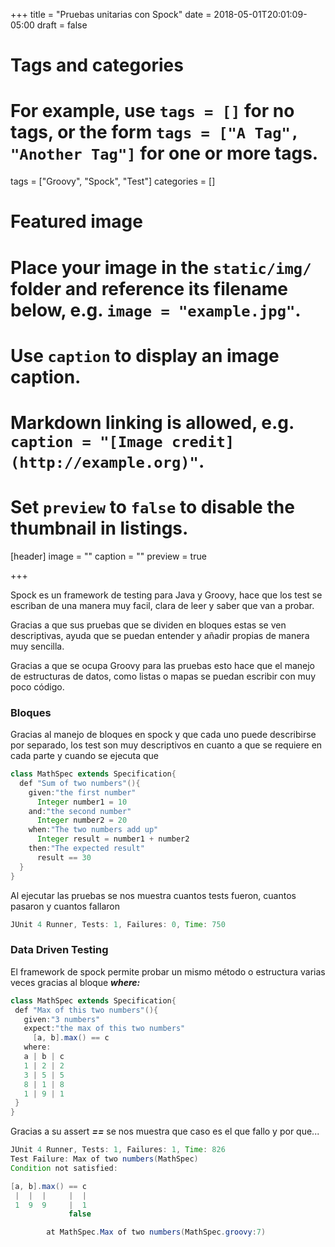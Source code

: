 +++
title = "Pruebas unitarias con Spock"
date = 2018-05-01T20:01:09-05:00
draft = false

# Tags and categories
# For example, use `tags = []` for no tags, or the form `tags = ["A Tag", "Another Tag"]` for one or more tags.
tags = ["Groovy", "Spock", "Test"]
categories = []

# Featured image
# Place your image in the `static/img/` folder and reference its filename below, e.g. `image = "example.jpg"`.
# Use `caption` to display an image caption.
#   Markdown linking is allowed, e.g. `caption = "[Image credit](http://example.org)"`.
# Set `preview` to `false` to disable the thumbnail in listings.
[header]
image = ""
caption = ""
preview = true

+++

Spock es un framework de testing para Java y Groovy, hace que los test se escriban de una manera muy facil, clara de leer y saber que van a probar.

Gracias a que sus pruebas que se dividen en bloques estas se ven descriptivas, ayuda que se puedan entender y añadir propias de manera muy sencilla.

 Gracias a que se ocupa Groovy para las pruebas esto hace que el manejo de estructuras de datos, como listas o mapas se puedan escribir con muy poco código.

### Bloques

Gracias al manejo de bloques en spock y que cada uno puede describirse por separado, los test son muy descriptivos en cuanto a que se requiere en cada parte y cuando se ejecuta que

```java
class MathSpec extends Specification{
  def "Sum of two numbers"(){
    given:"the first number"
      Integer number1 = 10
    and:"the second number"
      Integer number2 = 20
    when:"The two numbers add up"
      Integer result = number1 + number2
    then:"The expected result"
      result == 30
  }
}
```

Al ejecutar las pruebas se nos muestra cuantos tests fueron, cuantos pasaron y cuantos fallaron 

```java
JUnit 4 Runner, Tests: 1, Failures: 0, Time: 750
```

### Data Driven Testing

 El framework de spock permite probar un mismo método o estructura varias veces gracias al bloque ***where:***

 ```java
class MathSpec extends Specification{
  def "Max of this two numbers"(){
  	given:"3 numbers"
  	expect:"the max of this two numbers"
  	  [a, b].max() == c
  	where:
  	a | b | c
  	1 | 2 | 2
  	3 | 5 | 5
  	8 | 1 | 8
  	1 | 9 | 1
  }
}
 ```

Gracias a su assert ***==*** se nos muestra que caso es el que fallo y por que...

```java
JUnit 4 Runner, Tests: 1, Failures: 1, Time: 826
Test Failure: Max of two numbers(MathSpec)
Condition not satisfied:

[a, b].max() == c
 |  |  |     |  |
 1  9  9     |  1
             false

        at MathSpec.Max of two numbers(MathSpec.groovy:7)

``` 